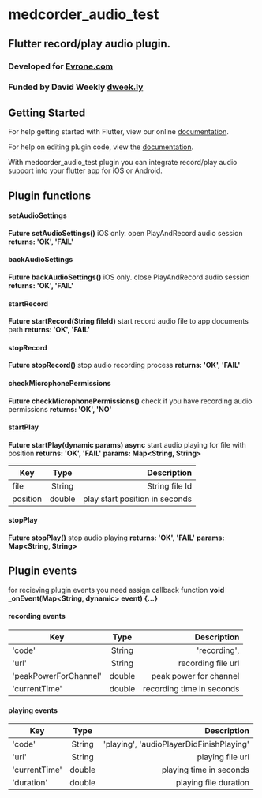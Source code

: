 # medcorder_audio_test

## Flutter record/play audio plugin.
### Developed for [Evrone.com](https://evrone.com/)
### Funded by David Weekly [dweek.ly](http://dweek.ly/)

## Getting Started

For help getting started with Flutter, view our online
[documentation](http://flutter.io/).

For help on editing plugin code, view the [documentation](https://flutter.io/platform-plugins/#edit-code).

With medcorder_audio_test plugin you can integrate record/play audio support into your flutter app for iOS or Android.

## Plugin functions
#### setAudioSettings
**Future<String> setAudioSettings()**
iOS only. open PlayAndRecord audio session
**returns: 'OK', 'FAIL'**

#### backAudioSettings
**Future<String> backAudioSettings()**
iOS only. close PlayAndRecord audio session
**returns: 'OK', 'FAIL'**

#### startRecord
**Future<String> startRecord(String fileId)**
start record audio file to app documents path
**returns: 'OK', 'FAIL'**

#### stopRecord
**Future<String> stopRecord()**
stop audio recording process
**returns: 'OK', 'FAIL'**

#### checkMicrophonePermissions
**Future<String> checkMicrophonePermissions()**
check if you have recording audio permissions
**returns: 'OK', 'NO'**

#### startPlay
**Future<String> startPlay(dynamic params) async**
start audio playing for file with position
**returns: 'OK', 'FAIL'**
**params: Map<String, String>**

| Key      | Type           | Description  |
| ------------- |:-------------:| ---------:|
| file   | String        | String file Id |
| position   | double        | play start position in seconds |

#### stopPlay
**Future<String> stopPlay()**
stop audio playing
**returns: 'OK', 'FAIL'**
**params: Map<String, String>**

## Plugin events
for recieving plugin events you need assign callback function
**void _onEvent(Map<String, dynamic> event) {...}**

#### recording events
| Key      | Type           | Description  |
| ------------- |:-------------:| ---------:|
|'code'	|String	|'recording', |
|'url'	|String	|recording file url|
|'peakPowerForChannel'	|double	|peak power for channel|
|'currentTime'	|double	|recording time in seconds|

#### playing events
| Key      | Type           | Description  |
| ------------- |:-------------:| ---------:|
|'code'	|String	|'playing', 'audioPlayerDidFinishPlaying' |
|'url'	|String	|playing file url|
|'currentTime'	|double	|playing time in seconds|
|'duration'	|double	|playing file duration|
